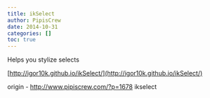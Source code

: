 ```yaml
---
title: ikSelect
author: PipisCrew
date: 2014-10-31
categories: []
toc: true
---
```


Helps you stylize selects

[http://igor10k.github.io/ikSelect/](http://igor10k.github.io/ikSelect/)

origin - http://www.pipiscrew.com/?p=1678 ikselect